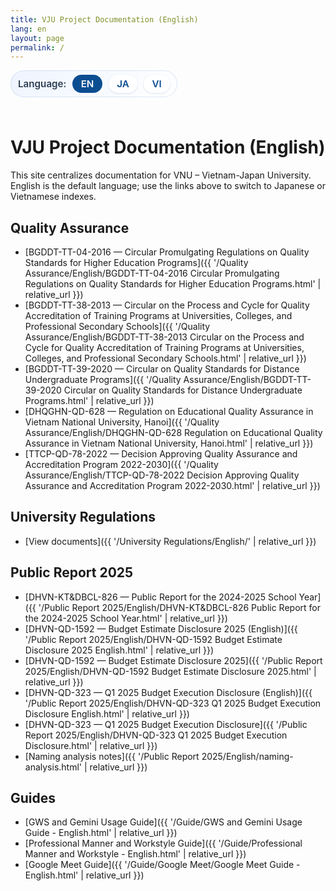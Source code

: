 ```yaml
---
title: VJU Project Documentation (English)
lang: en
layout: page
permalink: /
---
```


<style>
  .language-switcher {
    display: inline-flex;
    align-items: center;
    gap: 0.6rem;
    padding: 0.45rem 0.75rem;
    border-radius: 999px;
    background: linear-gradient(135deg, #eef4ff 0%, #ffffff 100%);
    box-shadow: inset 0 0 0 1px rgba(11, 77, 145, 0.12);
    margin: 0 0 1.5rem;
    font-size: 0.95rem;
  }

  .language-switcher span {
    font-weight: 600;
    color: #2d3e52;
  }

  .language-switcher a,
  .language-switcher strong {
    padding: 0.3rem 0.85rem;
    border-radius: 999px;
    text-decoration: none;
    font-weight: 600;
  }

  .language-switcher a {
    color: #0b4d91;
    background: #ffffff;
    box-shadow: 0 1px 3px rgba(11, 77, 145, 0.15);
    transition: background 0.15s ease, color 0.15s ease, box-shadow 0.15s ease;
  }

  .language-switcher a:hover,
  .language-switcher a:focus-visible {
    background: #0b4d91;
    color: #ffffff;
    box-shadow: 0 4px 10px rgba(11, 77, 145, 0.2);
  }

  .language-switcher strong {
    color: #ffffff;
    background: #0b4d91;
  }
</style>

<div class="language-switcher" role="navigation" aria-label="Language switcher">
  <span>Language:</span>
  <strong>EN</strong>
  <a href="{{ '/ja/' | relative_url }}">JA</a>
  <a href="{{ '/vi/' | relative_url }}">VI</a>
</div>

# VJU Project Documentation (English)

This site centralizes documentation for VNU – Vietnam-Japan University. English is the default language; use the links above to switch to Japanese or Vietnamese indexes.

## Quality Assurance

- [BGDDT-TT-04-2016 — Circular Promulgating Regulations on Quality Standards for Higher Education Programs]({{ '/Quality Assurance/English/BGDDT-TT-04-2016 Circular Promulgating Regulations on Quality Standards for Higher Education Programs.html' | relative_url }})
- [BGDDT-TT-38-2013 — Circular on the Process and Cycle for Quality Accreditation of Training Programs at Universities, Colleges, and Professional Secondary Schools]({{ '/Quality Assurance/English/BGDDT-TT-38-2013 Circular on the Process and Cycle for Quality Accreditation of Training Programs at Universities, Colleges, and Professional Secondary Schools.html' | relative_url }})
- [BGDDT-TT-39-2020 — Circular on Quality Standards for Distance Undergraduate Programs]({{ '/Quality Assurance/English/BGDDT-TT-39-2020 Circular on Quality Standards for Distance Undergraduate Programs.html' | relative_url }})
- [DHQGHN-QD-628 — Regulation on Educational Quality Assurance in Vietnam National University, Hanoi]({{ '/Quality Assurance/English/DHQGHN-QD-628 Regulation on Educational Quality Assurance in Vietnam National University, Hanoi.html' | relative_url }})
- [TTCP-QD-78-2022 — Decision Approving Quality Assurance and Accreditation Program 2022-2030]({{ '/Quality Assurance/English/TTCP-QD-78-2022 Decision Approving Quality Assurance and Accreditation Program 2022-2030.html' | relative_url }})

## University Regulations

- [View documents]({{ '/University Regulations/English/' | relative_url }})

## Public Report 2025

- [DHVN-KT&DBCL-826 — Public Report for the 2024-2025 School Year]({{ '/Public Report 2025/English/DHVN-KT&DBCL-826 Public Report for the 2024-2025 School Year.html' | relative_url }})
- [DHVN-QD-1592 — Budget Estimate Disclosure 2025 (English)]({{ '/Public Report 2025/English/DHVN-QD-1592 Budget Estimate Disclosure 2025 English.html' | relative_url }})
- [DHVN-QD-1592 — Budget Estimate Disclosure 2025]({{ '/Public Report 2025/English/DHVN-QD-1592 Budget Estimate Disclosure 2025.html' | relative_url }})
- [DHVN-QD-323 — Q1 2025 Budget Execution Disclosure (English)]({{ '/Public Report 2025/English/DHVN-QD-323 Q1 2025 Budget Execution Disclosure English.html' | relative_url }})
- [DHVN-QD-323 — Q1 2025 Budget Execution Disclosure]({{ '/Public Report 2025/English/DHVN-QD-323 Q1 2025 Budget Execution Disclosure.html' | relative_url }})
- [Naming analysis notes]({{ '/Public Report 2025/English/naming-analysis.html' | relative_url }})

## Guides

- [GWS and Gemini Usage Guide]({{ '/Guide/GWS and Gemini Usage Guide - English.html' | relative_url }})
- [Professional Manner and Workstyle Guide]({{ '/Guide/Professional Manner and Workstyle - English.html' | relative_url }})
- [Google Meet Guide]({{ '/Guide/Google Meet/Google Meet Guide - English.html' | relative_url }})
